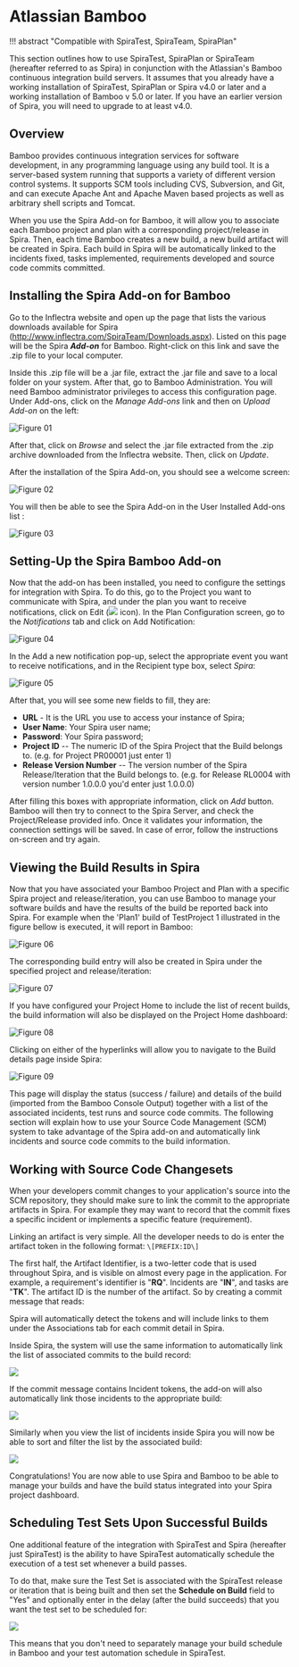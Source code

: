 # Atlassian Bamboo
!!! abstract "Compatible with SpiraTest, SpiraTeam, SpiraPlan"

This section outlines how to use SpiraTest, SpiraPlan or SpiraTeam (hereafter referred to as Spira) in conjunction with the Atlassian's Bamboo continuous integration build servers. It assumes that you already have a working installation of SpiraTest, SpiraPlan or Spira v4.0 or later and a working installation of Bamboo v 5.0 or later. If you have an earlier version of Spira, you will need to upgrade to at least v4.0.

## Overview
Bamboo provides continuous integration services for software development, in any programming language using any build tool. It is a server-based system running that supports a variety of different version control systems. It supports SCM tools including CVS, Subversion, and Git, and can execute Apache Ant and Apache Maven based projects as well as arbitrary shell scripts and Tomcat.

When you use the Spira Add-on for Bamboo, it will allow you to associate each Bamboo project and plan with a corresponding project/release in Spira. Then, each time Bamboo creates a new build, a new build artifact will be created in Spira. Each build in Spira will be automatically linked to the incidents fixed, tasks implemented, requirements developed and source code commits committed.

## Installing the Spira Add-on for Bamboo 
Go to the Inflectra website and open up the page that lists the various downloads available for Spira (<http://www.inflectra.com/SpiraTeam/Downloads.aspx>). Listed on this page will be the Spira ***Add-on*** for Bamboo. Right-click on this link and save the .zip file to your local computer.

Inside this .zip file will be a .jar file, extract the .jar file and save to a local folder on your system. After that, go to Bamboo Administration. You will need Bamboo administrator privileges to access this configuration page. Under Add-ons, click on the *Manage Add-ons* link and then on *Upload Add-on* on the left:

![Figure 01](img/Atlassian_Bamboo_33.jpeg)


After that, click on *Browse* and select the .jar file extracted from the .zip archive downloaded from the Inflectra website. Then, click on *Update*.

After the installation of the Spira Add-on, you should see a welcome screen:

![Figure 02](img/Atlassian_Bamboo_34.jpeg)

You will then be able to see the Spira Add-on in the User Installed Add-ons list :

![Figure 03](img/Atlassian_Bamboo_35.jpeg)

## Setting-Up the Spira Bamboo Add-on
Now that the add-on has been installed, you need to configure the settings for integration with Spira. To do this, go to the Project you want to communicate with Spira, and under the plan you want to receive notifications, click on Edit (![](img/Atlassian_Bamboo_36.png) icon). In the Plan Configuration screen, go to the *Notifications* tab and click on Add Notification:

![Figure 04](img/Atlassian_Bamboo_37.jpeg)

In the Add a new notification pop-up, select the appropriate event you want to receive notifications, and in the Recipient type box, select *Spira*:

![Figure 05](img/Atlassian_Bamboo_38.jpeg)

After that, you will see some new fields to fill, they are:

- **URL** - It is the URL you use to access your instance of Spira;
- **User Name**: Your Spira user name;
- **Password**: Your Spira password;
- **Project ID** -- The numeric ID of the Spira Project that the Build belongs to. (e.g. for Project PR00001 just enter 1)
- **Release Version Number** -- The version number of the Spira Release/Iteration that the Build belongs to. (e.g. for Release RL0004 with version number 1.0.0.0 you'd enter just 1.0.0.0)

After filling this boxes with appropriate information, click on *Add* button. Bamboo will then try to connect to the Spira Server, and check the Project/Release provided info. Once it validates your information, the connection settings will be saved. In case of error, follow the instructions on-screen and try again.

## Viewing the Build Results in Spira
Now that you have associated your Bamboo Project and Plan with a specific Spira project and release/iteration, you can use Bamboo to manage your software builds and have the results of the build be reported back into Spira. For example when the 'Plan1' build of TestProject 1 illustrated in the figure bellow is executed, it will report in Bamboo:

![Figure 06](img/Atlassian_Bamboo_39.jpeg)

The corresponding build entry will also be created in Spira under the specified project and release/iteration:

![Figure 07](img/Atlassian_Bamboo_40.png)

If you have configured your Project Home to include the list of recent builds, the build information will also be displayed on the Project Home dashboard:

![Figure 08](img/Atlassian_Bamboo_41.png)

Clicking on either of the hyperlinks will allow you to navigate to the Build details page inside Spira:

![Figure 09](img/Atlassian_Bamboo_42.png)

This page will display the status (success / failure) and details of the build (imported from the Bamboo Console Output) together with a list of the associated incidents, test runs and source code commits. The following section will explain how to use your Source Code Management (SCM) system to take advantage of the Spira add-on and automatically link incidents and source code commits to the build information.

## Working with Source Code Changesets
When your developers commit changes to your application's source into the SCM repository, they should make sure to link the commit to the appropriate artifacts in Spira. For example they may want to record that the commit fixes a specific incident or implements a specific feature (requirement).

Linking an artifact is very simple. All the developer needs to do is enter the artifact token in the following format: `\[PREFIX:ID\]`

The first half, the Artifact Identifier, is a two-letter code that is used throughout Spira, and is visible on almost every page in the application. For example, a requirement's identifier is "**RQ**". Incidents are "**IN**", and tasks are "**TK**". The artifact ID is the number of the artifact. So by creating a commit message that reads:

Spira will automatically detect the tokens and will include links to them under the Associations tab for each commit detail in Spira.

Inside Spira, the system will use the same information to automatically link the list of associated commits to the build record:

![](img/Atlassian_Bamboo_30.png)

If the commit message contains Incident tokens, the add-on will also automatically link those incidents to the appropriate build:

![](img/Atlassian_Bamboo_31.png)

Similarly when you view the list of incidents inside Spira you will now be able to sort and filter the list by the associated build:

![](img/Atlassian_Bamboo_32.png)

Congratulations! You are now able to use Spira and Bamboo to be able to manage your builds and have the build status integrated into your Spira project dashboard.

## Scheduling Test Sets Upon Successful Builds
One additional feature of the integration with SpiraTest and Spira (hereafter just SpiraTest) is the ability to have SpiraTest automatically schedule the execution of a test set whenever a build passes.

To do that, make sure the Test Set is associated with the SpiraTest release or iteration that is being built and then set the **Schedule on Build** field to "Yes" and optionally enter in the delay (after the build succeeds) that you want the test set to be scheduled for:

![](img/Atlassian_Bamboo_19.png)

This means that you don't need to separately manage your build schedule in Bamboo and your test automation schedule in SpiraTest.